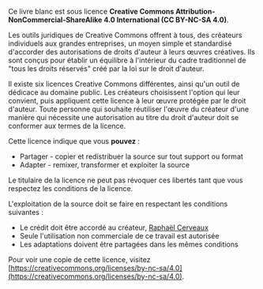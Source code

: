 Ce livre blanc est sous licence **Creative Commons Attribution-NonCommercial-ShareAlike 4.0 International (CC BY-NC-SA 4.0)**.

Les outils juridiques de Creative Commons offrent à tous, des créateurs individuels aux grandes entreprises, un moyen simple et standardisé d'accorder des autorisations de droits d'auteur à leurs œuvres créatives. Ils sont conçus pour établir un équilibre à l'intérieur du cadre traditionnel de "tous les droits réservés" créé par la loi sur le droit d'auteur.

Il existe six licences Creative Commons différentes, ainsi qu'un outil de dédicace au domaine public. Les créateurs choisissent l'option qui leur convient, puis appliquent cette licence à leur œuvre protégée par le droit d'auteur. Toute personne qui souhaite réutiliser l'œuvre du créateur d'une manière qui nécessite une autorisation au titre du droit d'auteur doit se conformer aux termes de la licence.

Cette licence indique que vous **pouvez** :

- Partager - copier et redistribuer la source sur tout support ou format
- Adapter - remixer, transformer et exploiter la source

Le titulaire de la licence ne peut pas révoquer ces libertés tant que vous respectez les conditions de la licence.

L'exploitation de la source doit se faire en respectant les conditions suivantes :

- Le crédit doit être accordé au créateur, [Raphaël Cerveaux](https://crvx.fr/)
- Seule l'utilisation non commerciale de ce travail est autorisée
- Les adaptations doivent être partagées dans les mêmes conditions

Pour voir une copie de cette licence, visitez [https://creativecommons.org/licenses/by-nc-sa/4.0](https://creativecommons.org/licenses/by-nc-sa/4.0).